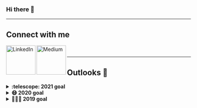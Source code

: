 ### Hi there 👋
<!--<h3 align="center">
![image](https://user-images.githubusercontent.com/6764957/87082196-3418a980-c25d-11ea-9987-0d9787d54100.png)
</h3> -->
---
## Connect with me
[<img align="left" alt="LinkedIn" width="80" src="https://github.com/melanieshi0120/melanieshi0120/blob/master/linkedin.ico" />]( http://www.linkedin.com/in/sammy-alvarado)
[<img align="left" alt="Medium" width="80" src="https://github.com/melanieshi0120/melanieshi0120/blob/master/medium.ico" />](https://medium.com/@isammyalvarado)
<br />

<!--
**SammyAlvarado/sammyalvarado** is a ✨ _special_ ✨ repository because its `README.md` (this file) appears on your GitHub profile.

Here are some ideas to get you started:

- 🔭 I’m currently working on ...
- 🌱 I’m currently learning ...
- 👯 I’m looking to collaborate on ...
- 🤔 I’m looking for help with ...
- 💬 Ask me about ...
- 📫 How to reach me: ...
- 😄 Pronouns: ...
- ⚡ Fun fact: ...
-->

<!-- [<img align="left" alt="1000hires" width="80" src="https://github.com/melanieshi0120/melanieshi0120/blob/master/1000hires.ico" />](https://1000hires.com/candidates/466) -->
---
## Outlooks 📔
<details>
  <summary><b>:telescope: 2021 goal</b></summary>
  Good-bye 2020, Hello 2021 success!
  <br> </b>
  I took the jump in 2020 to change my life and have not looked back. This year is to finish a lot of work!  

  1. Finish my Lambda Program.
  2. Complete at least two fully functional Apps and publish them to the App store.
  3. Land a dream job as an iOS Developer. 
</details>

<details>
  <summary><b>😷 2020 goal</b></summary>
  Life sometimes gives us berries🍓 instead of lemons🍋.<br>
  <br> </b>
  2020 was not the year we all wanted. Having to adapt to a world epidemic was not easy. This year, I chose to become an iOS Developer! Mobile development is not as easy as the commercial may have lead to you believe. I join Lambda's iOS Development program to join a community of like-minded developers who can help me find my path into a career path. So far I have not looked back and asked why 2021 hear we come....
</details>

<details>
  <summary><b>🧑🏻‍💻 2019 goal</b></summary>
  I took a big step in my life.<br>
  <br> </b>
  Career changes happen every day. I, like many people, had to make a difficult choice and take a leap of faith. I discovered I no longer wanted to continue with the career path I had worked hard for so many years. By the end of the year, I will choose my new journey into tech.
</details>

